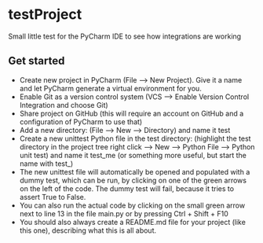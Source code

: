 # testProject
Small little test for the PyCharm IDE to see how integrations are working

## Get started
* Create new project in PyCharm (File --> New Project). Give it a name and let PyCharm generate a virtual environment for you.
* Enable Git as a version control system (VCS --> Enable Version Control Integration and choose Git)
* Share project on GitHub (this will require an account on GitHub and a configuration of PyCharm to use that)
* Add a new directory: (File --> New --> Directory) and name it test
* Create a new unittest Python file in the test directory: (highlight the test directory in the project tree right click --> New --> Python File --> Python unit test) and name it test_me (or something more useful, but start the name with test_)
* The new unittest file will automatically be opened and populated with a dummy test, which can be run, by clicking on one of the green arrows on the left of the code. The dummy test will fail, because it tries to assert True to False.
* You can also run the actual code by clicking on the small green arrow next to line 13 in the file main.py or by pressing Ctrl + Shift + F10
* You should also always create a README.md file for your project (like this one), describing what this is all about.

